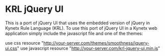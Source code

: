 KRL jQuery UI
=============

This is a port of jQuery UI that uses the embedded version of jQuery in Kynetx Rule Language (KRL). To use this port of jQuery UI in a Kynetx web application simply include the javascript file and one of the themes:

use css resource "http://your-server.com/themes/smoothness/jquery-ui.css"
use javascript resource "http://your-server.com/krl-jquery-ui.min.js"
